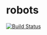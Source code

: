 # robots
[![Build Status](https://drone.io/github.com/saurabh-bhatt/robots/status.png)](https://drone.io/github.com/saurabh-bhatt/robots/latest)
